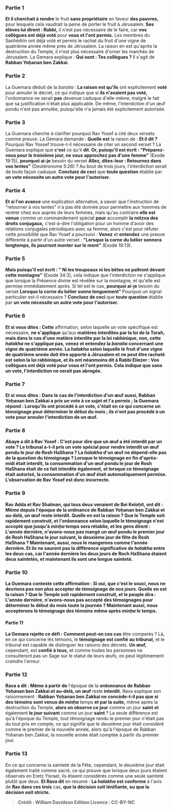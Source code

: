
### Partie 1
<b>Et il cherchait à rendre</b> le fruit <b>sans propriétaire</b> en faveur <b>des pauvres,</b> pour lesquels cela vaudrait la peine de porter le fruit à Jérusalem. <b>Ses élèves lui dirent : Rabbi,</b> il n'est pas nécessaire de le faire, car <b>vos collègues ont déjà voté</b> pour <b>vous et l'ont permis.</b> Les membres du Sanhédrin ont déjà voté et permis le rachat du fruit d'une vigne de quatrième année même près de Jérusalem. La raison en est qu'après la destruction du Temple, il n'est plus nécessaire d'orner les marchés de Jérusalem. La Gemara explique : <b>Qui sont : Tes collègues ? </b> Il s'agit de <b>Rabban Yoḥanan ben Zakkai.</b>

### Partie 2
La Guemara déduit de la <i>baraita</i> : <b>La raison est qu'ils</b> ont explicitement <b>voté</b> pour annuler le décret, ce qui indique que si <b>ils n'avaient pas voté,</b> l'ordonnance ne serait <b>pas</b> devenue caduque d'elle-même, malgré le fait que sa justification n'était plus applicable. De même, l'interdiction d'un œuf pondu n'est pas annulée, puisqu'elle n'a jamais été explicitement autorisée.

### Partie 3
La Guemara cherche à clarifier pourquoi Rav Yosef a cité deux versets comme preuve. La Gemara demande : <b>Quelle est</b> la raison de : <b>Et il dit ?</b> Pourquoi Rav Yossef trouve-t-il nécessaire de citer un second verset ? La Guemara explique que <b>c'est</b> ce qu'il <b>dit. Or, puisqu'il est écrit : "Préparez-vous pour le troisième jour, ne vous approchez pas d'une femme"</b> (Exode 19:15), <b>pourquoi ai-je</b> besoin du verset <b>Allez, dites-leur : Retournez dans vos tentes"</b> (Deutéronome 5:26) ? Au bout de trois jours, l'interdiction serait de toute façon caduque. <b>Concluez de ceci</b> que <b>toute question</b> établie par <b>un vote nécessite un autre vote pour l'autoriser.</b>

### Partie 4
<b>Et si l'on avance</b> une explication alternative, à savoir que l'instruction de "retourner à vos tentes" n'a pas été donnée pour permettre aux hommes de rentrer chez eux auprès de leurs femmes, mais qu'au contraire <b>elle est venue</b> comme un commandement spécial <b>pour</b> accomplir <b>la mitzva des droits conjugaux,</b> c'est-à-dire l'obligation pour un homme d'avoir des relations conjugales périodiques avec sa femme, alors c'est pour réfuter cette possibilité que Rav Yosef a poursuivi : <b>Venez</b> et <b>entendez</b> une preuve différente à partir d'un autre verset : <b>"Lorsque la corne du bélier sonnera longtemps, ils pourront monter sur le mont"</b> (Exode 19:13).

### Partie 5
<b>Mais puisqu'il est écrit : " Ni les troupeaux ni les bêtes ne paîtront devant cette montagne"</b> (Exode 34:3), cela indique que l'interdiction ne s'applique que lorsque la Présence divine est révélée sur la montagne, et qu'elle est permise immédiatement après. Si tel est le cas, <b>pourquoi ai-je</b> besoin du verset <b>Lorsque la corne du bélier sonne longuement" </b> Pourquoi un signal particulier est-il nécessaire ? <b>Concluez de ceci</b> que <b>toute question</b> établie par <b>un vote nécessite un autre vote pour l'autoriser.</b>

### Partie 6
<b>Et si vous dites : Cette</b> affirmation, selon laquelle un vote spécifique est nécessaire, <b>ne s'applique</b> qu'aux <b>matières interdites <b>par la loi de la Torah, mais</b> dans le cas d'une matière interdite <b>par la loi rabbinique, non,</b> cette <i>halakha</i> ne s'applique pas, <b>venez</b> et <b>entendez</b> la <i>baraita</i> concernant <b>une vigne de quatrième année. </b> La <i>halakha</i> selon laquelle le fruit d'une <b>vigne de quatrième année</b> doit être apporté à Jérusalem et ne peut être racheté est <b>selon la loi rabbinique, et ils</b> ont néanmoins <b>dit</b> à Rabbi Eliezer : <b>Vos collègues ont déjà voté</b> pour <b>vous et l'ont permis.</b> Cela indique que sans un vote, l'interdiction ne serait pas abrogée.

### Partie 7
<b>Et si vous dites :</b> Dans le cas de l'interdiction d'un <b>œuf aussi, Rabban Yoḥanan ben Zakkai a pris un vote à ce sujet et l'a permis ;</b> la Guemara répond : <b>Lorsqu'ils ont procédé à un vote,</b> c'était en ce qui concerne <b>un témoignage</b> pour déterminer le début du mois ; <b>ils n'ont pas procédé à un vote pour</b> annuler l'interdiction de <b>un œuf.</b>

### Partie 8
<b>Abaye a dit à</b> Rav Yosef : <b>C'est pour dire</b> que <b>un œuf a été</b> interdit <b>par un vote ?</b> Le tribunal a-t-il pris un vote spécial pour rendre interdit un œuf pondu le jour de Rosh HaShana ? La <i>halakha</i> d'un <b>œuf ne dépend-elle pas</b> de la question du <b>témoignage ? </b> Lorsque le <b>témoignage</b> en fin d'après-midi <b>était interdit,</b> la consommation d'un <b>œuf</b> pondu le jour de Rosh HaShana <b>était</b> de ce fait <b>interdite</b> également, et lorsque ce <b>témoignage était autorisé,</b> la consommation d'un <b>œuf était</b> automatiquement <b>permise.</b> L'observation de Rav Yosef est donc incorrecte.

### Partie 9
<b>Rav Adda et Rav Shalman,</b> qui <b>tous deux</b> venaient <b>de Bei Keloḥit, ont dit : Même depuis</b> l'époque de la <b>ordinance de Rabban Yoḥanan ben Zakkai et au-delà, un œuf</b> reste <b>interdit. Quelle en est la raison ? Que le Temple soit rapidement construit,</b> et l'ordonnance selon laquelle le témoignage n'est accepté que jusqu'à <i>minḥa</i> temps sera rétablie, <b>et</b> les gens <b>diront : L'année dernière, n'avons-nous pas mangé un œuf</b> pondu le premier jour de Rosh HaShana <b>le</b> jour suivant, <b>le deuxième jour de fête</b> <b>de</b> Rosh HaShana ? <b>Maintenant, aussi, nous le mangerons</b> comme l'année dernière. <b>Et ils ne sauront pas</b> la différence significative de <i>halakha</i> entre les deux cas, car <b>l'année dernière</b> les deux jours de Roch HaShana étaient <b>deux saintetés, et maintenant ils sont une</b> longue <b>sainteté.</b>

### Partie 10
La Guemara conteste cette affirmation : <b>Si oui,</b> que c'est le souci, <b>nous ne devrions pas non plus accepter de témoignage</b> de nos jours. <b>Quelle en est la raison ? Que le Temple soit rapidement construit, et</b> le peuple <b>dira : L'année dernière, n'avons-nous pas accepté des témoignages</b> pour déterminer le début du <b>mois toute la journée ? Maintenant aussi, nous accepterons</b> le témoignage des témoins même après <i>minḥa</i> le temps.

#### Partie 11
La Gemara rejette ce défi : <b>Comment peut-on</b> ces cas</b> être comparés ? Là,</b> en ce qui concerne les témoins, le <b>témoignage est confié au tribunal,</b> et le tribunal est capable de distinguer les raisons des décrets. <b>Un œuf,</b> cependant, est <b>confié à tous,</b> et comme toutes les personnes ne consulteront pas un Sage sur le statut de leurs œufs, on peut légitimement craindre l'erreur.

### Partie 12
<b>Rava a dit : Même à partir de</b> l'époque de la <b>ordonnance de Rabban Yoḥanan ben Zakkai et au-delà, un œuf</b> reste <b>interdit.</b> Rava explique son raisonnement : <b>Rabban Yoḥanan ben Zakkai ne concède-t-il pas que si des témoins sont venus de <i>minḥa</i></b> temps <b>et par la suite,</b> même après la destruction du Temple, <b>alors on observe ce jour</b> comme un jour <b>saint</b> <b>et</b> également <b>le jour suivant</b> comme un jour <b>saint</b> ? La seule différence est qu'à l'époque du Temple, tout témoignage rendu le premier jour n'était pas du tout pris en compte, ce qui signifie que le deuxième jour était considéré comme le premier de la nouvelle année, alors qu'à l'époque de Rabban Yoḥanan ben Zakkai, la nouvelle année était comptée à partir du premier jour.

### Partie 13
En ce qui concerne la sainteté de la Fête, cependant, le deuxième jour était également traité comme sacré, ce qui prouve que lorsque deux jours étaient observés en Eretz Yisrael, ils étaient considérés comme une seule sainteté plutôt que deux. <b>Et Rava dit</b> en résumé : <b>La <i>halakha</i> est conforme</b> à l'avis de <b>Rav dans ces trois</b> cas, <b>que la décision soit <b>lénifiante, ou que</b> la décision soit <b>stricte.</b>

>Crédit : William Davidson Edition
>Licence : CC-BY-NC